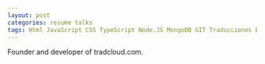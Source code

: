 ```yaml
---
layout: post
categories: resume talks
tags: Html JavaScript CSS TypeScript Node.JS MongoDB GIT Traducciones Express.JS Photoshop Linux TDD Web
---
```


Founder and developer of tradcloud.com.
